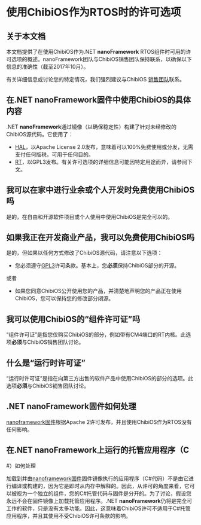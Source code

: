 # 使用ChibiOS作为RTOS时的许可选项

## 关于本文档

本文档提供了在使用ChibiOS作为.NET **nanoFramework** RTOS组件时可用的许可选项的概述。nanoFramework团队与ChibiOS销售团队保持联系，以确保以下信息的准确性（截至2017年10月）。

有关详细信息或讨论您的特定情况，我们强烈建议与ChibiOS [销售团队](http://chibios.org/dokuwiki/doku.php?id=chibios:licensing:quote)联系。

## 在.NET **nanoFramework**固件中使用ChibiOS的具体内容

.NET **nanoFramework**通过镜像（以确保稳定性）构建了针对未经修改的ChibiOS源代码。它使用了：

* [HAL](http://chibios.org/dokuwiki/doku.php?id=chibios:product:hal:start)，以Apache License 2.0发布，意味着可以100%免费使用或分发，无需支付任何版税，可用于任何目的。
* [RT](http://chibios.org/dokuwiki/doku.php?id=chibios:product:rt:start)，以GPL3发布。有关许可选项的详细信息可能因特定用途而异，请参阅下文。

## 我可以在家中进行业余或个人开发时免费使用ChibiOS吗

是的，在自由和开源软件项目或个人使用中使用ChibiOS是完全可以的。

## 如果我正在开发商业产品，我可以免费使用ChibiOS吗

是的，但如果以任何方式修改了ChibiOS源代码，请注意以下选项：

* 您必须遵守[GPL3](https://www.gnu.org/licenses/gpl.html)许可条款。基本上，您**必须**保持ChibiOS部分的开源。

或者

* 如果您同意ChibiOS公开使用您的产品，并清楚地声明您的产品正在使用ChibiOS，您可以保持您的修改部分闭源。

## 我可以使用ChibiOS的“组件许可证”吗

“组件许可证”是指您仅购买ChibiOS的部分，例如带有CM4端口的RT内核。此选项**必须**与ChibiOS销售团队讨论。

## 什么是“运行时许可证”

“运行时许可证”是指在向第三方出售的软件产品中使用ChibiOS的部分的选项。此选项**必须**与ChibiOS销售团队讨论。

## .NET **nanoFramework**固件如何处理

[nanoframework固件](nanoframework/nf-interpreter)根据Apache 2许可发布，并且使用ChibiOS作为RTOS没有任何影响。

## 在.NET **nanoFramework**上运行的托管应用程序（C

#）如何处理

加载到并由[nanoframework固件](nanoframework/nf-interpreter)固件镜像执行的应用程序（C#代码）不是由它进行编译或构建的，因为它是即时从内存中解释的。因此，从许可的角度来看，它可以被视为一个独立的组件，您的C#托管代码与固件是分开的。为了讨论，假设您永远不会在固件镜像上加载托管应用程序。.NET **nanoFramework**仍将是完全可工作的软件，只是没有太多功能。因此，这意味着ChibiOS许可不适用于C#托管应用程序，并且其使用不受ChibiOS许可条款的影响。